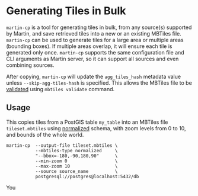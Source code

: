 # Generating Tiles in Bulk

`martin-cp` is a tool for generating tiles in bulk, from any source(s) supported by Martin, and save retrieved tiles into a new or an existing MBTiles file. `martin-cp` can be used to generate tiles for a large area or multiple areas (bounding boxes). If multiple areas overlap, it will ensure each tile is generated only once. `martin-cp` supports the same configuration file and CLI arguments as Martin server, so it can support all sources and even combining sources.

After copying, `martin-cp` will update the `agg_tiles_hash` metadata value unless `--skip-agg-tiles-hash` is specified. This allows the MBTiles file to be [validated](./mbtiles-validation.md#aggregate-content-validation) using `mbtiles validate` command.

## Usage

This copies tiles from a PostGIS table `my_table` into an MBTiles file `tileset.mbtiles` using [normalized](mbtiles-schema.md) schema, with zoom levels from 0 to 10, and bounds of the whole world.

```shell
martin-cp  --output-file tileset.mbtiles \
           --mbtiles-type normalized     \
           "--bbox=-180,-90,180,90"      \
           --min-zoom 0                  \
           --max-zoom 10                 \
           --source source_name          \
           postgresql://postgres@localhost:5432/db
```

You 

